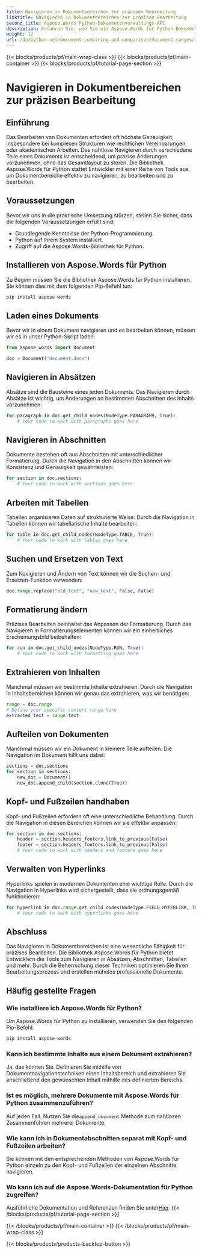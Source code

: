 ```yaml
---
title: Navigieren in Dokumentbereichen zur präzisen Bearbeitung
linktitle: Navigieren in Dokumentbereichen zur präzisen Bearbeitung
second_title: Aspose.Words Python-Dokumentenverwaltungs-API
description: Erfahren Sie, wie Sie mit Aspose.Words für Python Dokumentbereiche präzise navigieren und bearbeiten. Schritt-für-Schritt-Anleitung mit Quellcode zur effizienten Inhaltsbearbeitung.
weight: 12
url: /de/python-net/document-combining-and-comparison/document-ranges/
---
```


{{< blocks/products/pf/main-wrap-class >}}
{{< blocks/products/pf/main-container >}}
{{< blocks/products/pf/tutorial-page-section >}}

# Navigieren in Dokumentbereichen zur präzisen Bearbeitung


## Einführung

Das Bearbeiten von Dokumenten erfordert oft höchste Genauigkeit, insbesondere bei komplexen Strukturen wie rechtlichen Vereinbarungen oder akademischen Arbeiten. Das nahtlose Navigieren durch verschiedene Teile eines Dokuments ist entscheidend, um präzise Änderungen vorzunehmen, ohne das Gesamtlayout zu stören. Die Bibliothek Aspose.Words für Python stattet Entwickler mit einer Reihe von Tools aus, um Dokumentbereiche effektiv zu navigieren, zu bearbeiten und zu bearbeiten.

## Voraussetzungen

Bevor wir uns in die praktische Umsetzung stürzen, stellen Sie sicher, dass die folgenden Voraussetzungen erfüllt sind:

- Grundlegende Kenntnisse der Python-Programmierung.
- Python auf Ihrem System installiert.
- Zugriff auf die Aspose.Words-Bibliothek für Python.

## Installieren von Aspose.Words für Python

Zu Beginn müssen Sie die Bibliothek Aspose.Words für Python installieren. Sie können dies mit dem folgenden Pip-Befehl tun:

```python
pip install aspose-words
```

## Laden eines Dokuments

Bevor wir in einem Dokument navigieren und es bearbeiten können, müssen wir es in unser Python-Skript laden:

```python
from aspose_words import Document

doc = Document("document.docx")
```

## Navigieren in Absätzen

Absätze sind die Bausteine eines jeden Dokuments. Das Navigieren durch Absätze ist wichtig, um Änderungen an bestimmten Abschnitten des Inhalts vorzunehmen:

```python
for paragraph in doc.get_child_nodes(NodeType.PARAGRAPH, True):
    # Your code to work with paragraphs goes here
```

## Navigieren in Abschnitten

Dokumente bestehen oft aus Abschnitten mit unterschiedlicher Formatierung. Durch die Navigation in den Abschnitten können wir Konsistenz und Genauigkeit gewährleisten:

```python
for section in doc.sections:
    # Your code to work with sections goes here
```

## Arbeiten mit Tabellen

Tabellen organisieren Daten auf strukturierte Weise. Durch die Navigation in Tabellen können wir tabellarische Inhalte bearbeiten:

```python
for table in doc.get_child_nodes(NodeType.TABLE, True):
    # Your code to work with tables goes here
```

## Suchen und Ersetzen von Text

Zum Navigieren und Ändern von Text können wir die Suchen- und Ersetzen-Funktion verwenden:

```python
doc.range.replace("old_text", "new_text", False, False)
```

## Formatierung ändern

Präzises Bearbeiten beinhaltet das Anpassen der Formatierung. Durch das Navigieren in Formatierungselementen können wir ein einheitliches Erscheinungsbild beibehalten:

```python
for run in doc.get_child_nodes(NodeType.RUN, True):
    # Your code to work with formatting goes here
```

## Extrahieren von Inhalten

Manchmal müssen wir bestimmte Inhalte extrahieren. Durch die Navigation in Inhaltsbereichen können wir genau das extrahieren, was wir benötigen:

```python
range = doc.range
# Define your specific content range here
extracted_text = range.text
```

## Aufteilen von Dokumenten

Manchmal müssen wir ein Dokument in kleinere Teile aufteilen. Die Navigation im Dokument hilft uns dabei:

```python
sections = doc.sections
for section in sections:
    new_doc = Document()
    new_doc.append_child(section.clone(True))
```

## Kopf- und Fußzeilen handhaben

Kopf- und Fußzeilen erfordern oft eine unterschiedliche Behandlung. Durch die Navigation in diesen Bereichen können wir sie effektiv anpassen:

```python
for section in doc.sections:
    header = section.headers_footers.link_to_previous(False)
    footer = section.headers_footers.link_to_previous(False)
    # Your code to work with headers and footers goes here
```

## Verwalten von Hyperlinks

Hyperlinks spielen in modernen Dokumenten eine wichtige Rolle. Durch die Navigation in Hyperlinks wird sichergestellt, dass sie ordnungsgemäß funktionieren:

```python
for hyperlink in doc.range.get_child_nodes(NodeType.FIELD_HYPERLINK, True):
    # Your code to work with hyperlinks goes here
```

## Abschluss

Das Navigieren in Dokumentbereichen ist eine wesentliche Fähigkeit für präzises Bearbeiten. Die Bibliothek Aspose.Words für Python bietet Entwicklern die Tools zum Navigieren in Absätzen, Abschnitten, Tabellen und mehr. Durch die Beherrschung dieser Techniken optimieren Sie Ihren Bearbeitungsprozess und erstellen mühelos professionelle Dokumente.

## Häufig gestellte Fragen

### Wie installiere ich Aspose.Words für Python?

Um Aspose.Words für Python zu installieren, verwenden Sie den folgenden Pip-Befehl:
```python
pip install aspose-words
```

### Kann ich bestimmte Inhalte aus einem Dokument extrahieren?

Ja, das können Sie. Definieren Sie mithilfe von Dokumentnavigationstechniken einen Inhaltsbereich und extrahieren Sie anschließend den gewünschten Inhalt mithilfe des definierten Bereichs.

### Ist es möglich, mehrere Dokumente mit Aspose.Words für Python zusammenzuführen?

 Auf jeden Fall. Nutzen Sie die`append_document` Methode zum nahtlosen Zusammenführen mehrerer Dokumente.

### Wie kann ich in Dokumentabschnitten separat mit Kopf- und Fußzeilen arbeiten?

Sie können mit den entsprechenden Methoden von Aspose.Words für Python einzeln zu den Kopf- und Fußzeilen der einzelnen Abschnitte navigieren.

### Wo kann ich auf die Aspose.Words-Dokumentation für Python zugreifen?

 Ausführliche Dokumentation und Referenzen finden Sie unter[Hier](https://reference.aspose.com/words/python-net/).
{{< /blocks/products/pf/tutorial-page-section >}}

{{< /blocks/products/pf/main-container >}}
{{< /blocks/products/pf/main-wrap-class >}}

{{< blocks/products/products-backtop-button >}}
